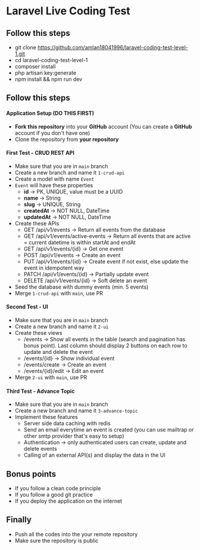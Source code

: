 # Laravel Live Coding Test

## Follow this steps

-   git clone https://github.com/amlan18041996/laravel-coding-test-level-1.git
-   cd laravel-coding-test-level-1
-   composer install
-   php artisan key:generate
-   npm install && npm run dev

## Follow this steps

#### Application Setup (DO THIS FIRST)

-   **Fork this repository** into your **GitHub** account (You can create a **GitHub** account if you don't have one)
-   Clone the repository from **your repository**

#### First Test - CRUD REST API

-   Make sure that you are in `main` branch
-   Create a new branch and name it `1-crud-api`
-   Create a model with name `Event`
-   `Event` will have these properties
    -   **id** -> PK, UNIQUE, value must be a UUID
    -   **name** -> String
    -   **slug** -> UNIQUE, String
    -   **createdAt** -> NOT NULL, DateTime
    -   **updatedAt** -> NOT NULL, DateTime
-   Create these APIs
    -   GET /api/v1/events -> Return all events from the database
    -   GET /api/v1/events/active-events -> Return all events that are active = current datetime is within startAt and endAt
    -   GET /api/v1/events/{id} -> Get one event
    -   POST /api/v1/events -> Create an event
    -   PUT /api/v1/events/{id} -> Create event if not exist, else update the event in idempotent way
    -   PATCH /api/v1/events/{id} -> Partially update event
    -   DELETE /api/v1/events/{id} -> Soft delete an event
-   Seed the database with dummy events (min. 5 events)
-   Merge `1-crud-api` with `main`, use PR

#### Second Test - UI

-   Make sure that you are in `main` branch
-   Create a new branch and name it `2-ui`
-   Create these views
    -   /events -> Show all events in the table (search and pagination has bonus point). Last column should display 2 buttons on each row to update and delete the event
    -   /events/{id} -> Show individual event
    -   /events/create -> Create an event
    -   /events/{id}/edit -> Edit an event
-   Merge `2-ui` with `main`, use PR

#### Third Test - Advance Topic

-   Make sure that you are in `main` branch
-   Create a new branch and name it `3-advance-topic`
-   Implement these features
    -   Server side data caching with redis
    -   Send an email everytime an event is created (you can use mailtrap or other smtp provider that's easy to setup)
    -   Authentication -> only authenticated users can create, update and delete events
    -   Calling of an external API(s) and display the data in the UI

## Bonus points

-   If you follow a clean code principle
-   If you follow a good git practice
-   If you deploy the application on the internet

## Finally

-   Push all the codes into the your remote repository
-   Make sure the repository is public
